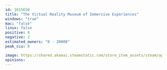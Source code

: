 ```yaml
---
id: 1015650
title: "The Virtual Reality Museum of Immersive Experiences"
windows: "true"
mac: "false"
linux: false
positive: 8
negative: 2
estimated_owners: "0 - 20000"
peak_ccu: 0

image: https://shared.akamai.steamstatic.com/store_item_assets/steam/apps/1015650/header.jpg?t=1602810880
opinions:
---
```

